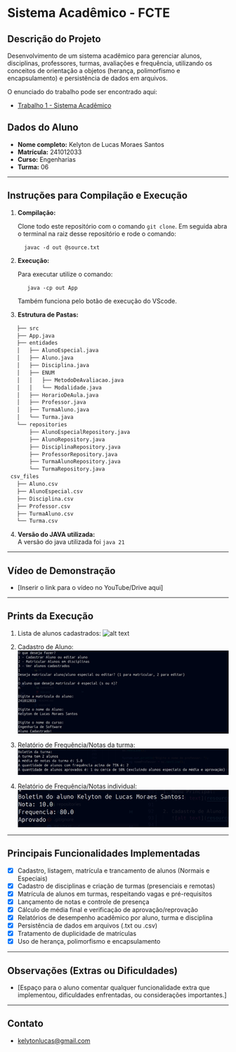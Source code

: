 # Sistema Acadêmico - FCTE

## Descrição do Projeto

Desenvolvimento de um sistema acadêmico para gerenciar alunos, disciplinas, professores, turmas, avaliações e frequência, utilizando os conceitos de orientação a objetos (herança, polimorfismo e encapsulamento) e persistência de dados em arquivos.

O enunciado do trabalho pode ser encontrado aqui:

- [Trabalho 1 - Sistema Acadêmico](https://github.com/lboaventura25/OO-T06_2025.1_UnB_FCTE/blob/main/trabalhos/ep1/README.md)

## Dados do Aluno

- **Nome completo:** Kelyton de Lucas Moraes Santos
- **Matrícula:** 241012033
- **Curso:** Engenharias
- **Turma:** 06

---

## Instruções para Compilação e Execução

1.  **Compilação:**

    Clone todo este repositório com o comando `git clone`.
    Em seguida abra o terminal na raiz desse repositório e rode o comando:

    >

          javac -d out @source.txt

    >

2.  **Execução:**

    Para executar utilize o comando:

    >

           java -cp out App

    >

    Também funciona pelo botão de execução do VScode.

3.  **Estrutura de Pastas:**

```bash
   ├── src
   ├── App.java
   ├── entidades
   │   ├── AlunoEspecial.java
   │   ├── Aluno.java
   │   ├── Disciplina.java
   │   ├── ENUM
   │   │   ├── MetodoDeAvaliacao.java
   │   │   └── Modalidade.java
   │   ├── HorarioDeAula.java
   │   ├── Professor.java
   │   ├── TurmaAluno.java
   │   └── Turma.java
   └── repositories
       ├── AlunoEspecialRepository.java
       ├── AlunoRepository.java
       ├── DisciplinaRepository.java
       ├── ProfessorRepository.java
       ├── TurmaAlunoRepository.java
       └── TurmaRepository.java
 csv_files
   ├── Aluno.csv
   ├── AlunoEspecial.csv
   ├── Disciplina.csv
   ├── Professor.csv
   ├── TurmaAluno.csv
   └── Turma.csv

```

4.  **Versão do JAVA utilizada:**  
    A versão do java utilizada foi `java 21`

---

## Vídeo de Demonstração

- [Inserir o link para o vídeo no YouTube/Drive aqui]

---

## Prints da Execução

1. Lista de alunos cadastrados:
   ![alt text](resources/image%20copy.png)

2. Cadastro de Aluno:  
   ![alt text](resources/image.png)

3. Relatório de Frequência/Notas da turma:  
   ![alt text](resources/3.png)

4. Relatório de Frequência/Notas individual:
   ![alt text](/resources/4.png)

---

## Principais Funcionalidades Implementadas

- [x] Cadastro, listagem, matrícula e trancamento de alunos (Normais e Especiais)
- [x] Cadastro de disciplinas e criação de turmas (presenciais e remotas)
- [x] Matrícula de alunos em turmas, respeitando vagas e pré-requisitos
- [x] Lançamento de notas e controle de presença
- [x] Cálculo de média final e verificação de aprovação/reprovação
- [x] Relatórios de desempenho acadêmico por aluno, turma e disciplina
- [x] Persistência de dados em arquivos (.txt ou .csv)
- [x] Tratamento de duplicidade de matrículas
- [x] Uso de herança, polimorfismo e encapsulamento

---

## Observações (Extras ou Dificuldades)

- [Espaço para o aluno comentar qualquer funcionalidade extra que implementou, dificuldades enfrentadas, ou considerações importantes.]

---

## Contato

- kelytonlucas@gmail.com
